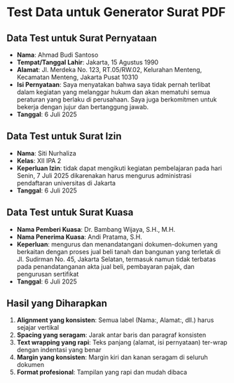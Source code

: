 # Test Data untuk Generator Surat PDF

## Data Test untuk Surat Pernyataan
- **Nama**: Ahmad Budi Santoso
- **Tempat/Tanggal Lahir**: Jakarta, 15 Agustus 1990
- **Alamat**: Jl. Merdeka No. 123, RT.05/RW.02, Kelurahan Menteng, Kecamatan Menteng, Jakarta Pusat 10310
- **Isi Pernyataan**: Saya menyatakan bahwa saya tidak pernah terlibat dalam kegiatan yang melanggar hukum dan akan mematuhi semua peraturan yang berlaku di perusahaan. Saya juga berkomitmen untuk bekerja dengan jujur dan bertanggung jawab.
- **Tanggal**: 6 Juli 2025

## Data Test untuk Surat Izin
- **Nama**: Siti Nurhaliza
- **Kelas**: XII IPA 2
- **Keperluan Izin**: tidak dapat mengikuti kegiatan pembelajaran pada hari Senin, 7 Juli 2025 dikarenakan harus mengurus administrasi pendaftaran universitas di Jakarta
- **Tanggal**: 6 Juli 2025

## Data Test untuk Surat Kuasa
- **Nama Pemberi Kuasa**: Dr. Bambang Wijaya, S.H., M.H.
- **Nama Penerima Kuasa**: Andi Pratama, S.H.
- **Keperluan**: mengurus dan menandatangani dokumen-dokumen yang berkaitan dengan proses jual beli tanah dan bangunan yang terletak di Jl. Sudirman No. 45, Jakarta Selatan, termasuk namun tidak terbatas pada penandatanganan akta jual beli, pembayaran pajak, dan pengurusan sertifikat
- **Tanggal**: 6 Juli 2025

## Hasil yang Diharapkan
1. **Alignment yang konsisten**: Semua label (Nama:, Alamat:, dll.) harus sejajar vertikal
2. **Spacing yang seragam**: Jarak antar baris dan paragraf konsisten
3. **Text wrapping yang rapi**: Teks panjang (alamat, isi pernyataan) ter-wrap dengan indentasi yang benar
4. **Margin yang konsisten**: Margin kiri dan kanan seragam di seluruh dokumen
5. **Format profesional**: Tampilan yang rapi dan mudah dibaca
